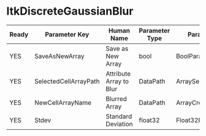 # ItkDiscreteGaussianBlur #

| Ready | Parameter Key | Human Name | Parameter Type | Parameter Class |
|-------|---------------|------------|-----------------|----------------|
| YES | SaveAsNewArray | Save as New Array | bool | BoolParameter |
| YES | SelectedCellArrayPath | Attribute Array to Blur | DataPath | ArraySelectionParameter |
| YES | NewCellArrayName | Blurred Array | DataPath | ArrayCreationParameter |
| YES | Stdev | Standard Deviation | float32 | Float32Parameter |
